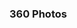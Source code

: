 ### 360 Photos
<script src="//360.vizor.io/scripts/embed.js" data-vizorurl="https://360.vizor.io/embed/v/pbjd" ></script>
<script src="//360.vizor.io/scripts/embed.js" data-vizorurl="https://360.vizor.io/embed/v/k4lp" ></script>
<script src="//360.vizor.io/scripts/embed.js" data-vizorurl="https://360.vizor.io/embed/v/pwjd" ></script>
